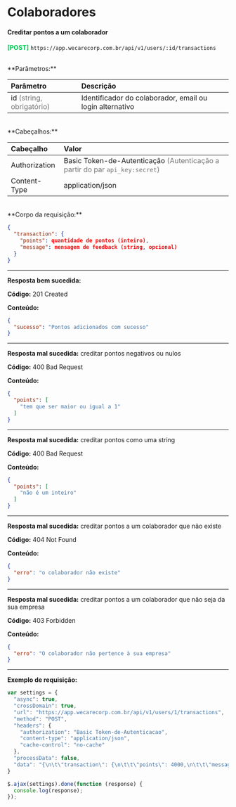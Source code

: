 # Colaboradores

#### Creditar pontos a um colaborador

<span style="color: #00C853">**[POST]**</span> ```https://app.wecarecorp.com.br/api/v1/users/:id/transactions```

<br>
**Parâmetros:**

|Parâmetro|Descrição|
|:--------|:--------|
|id <span style="color: rgba(0, 0, 0, 0.54)">(string, obrigatório)</span>|Identificador do colaborador, email ou login alternativo|

<br>
**Cabeçalhos:**

|Cabeçalho|Valor|
|:--------|:--------|
|Authorization|Basic Token-de-Autenticação <span style="color: rgba(0, 0, 0, 0.54)">(Autenticação a partir do par `api_key:secret`)</span>|
|Content-Type|application/json|

<br>
**Corpo da requisição:**

```json
{
  "transaction": {
    "points": quantidade de pontos (inteiro),
    "message": mensagem de feedback (string, opcional)
  }
}
```

---

**Resposta bem sucedida:**

**Código:** 201 Created

**Conteúdo:**

```json
{
  "sucesso": "Pontos adicionados com sucesso"
}
```

---

**Resposta mal sucedida:** creditar pontos negativos ou nulos

**Código:** 400 Bad Request

**Conteúdo:**

```json
{
  "points": [
    "tem que ser maior ou igual a 1"
  ]
}
```

---

**Resposta mal sucedida:** creditar pontos como uma string

**Código:** 400 Bad Request

**Conteúdo:**

```json
{
  "points": [
    "não é um inteiro"
  ]
}
```

---

**Resposta mal sucedida:** creditar pontos a um colaborador que não existe

**Código:** 404 Not Found

**Conteúdo:**

```json
{
  "erro": "o colaborador não existe"
}
```

---

**Resposta mal sucedida:** creditar pontos a um colaborador que não seja da sua empresa

**Código:** 403 Forbidden

**Conteúdo:**

```json
{
  "erro": "O colaborador não pertence à sua empresa"
}
```

---

**Exemplo de requisição:**

```javascript
var settings = {
  "async": true,
  "crossDomain": true,
  "url": "https://app.wecarecorp.com.br/api/v1/users/1/transactions",
  "method": "POST",
  "headers": {
    "authorization": "Basic Token-de-Autenticacao",
    "content-type": "application/json",
    "cache-control": "no-cache"
  },
  "processData": false,
  "data": "{\n\t\"transaction\": {\n\t\t\"points\": 4000,\n\t\t\"message\": \"Parabéns\"\n\t}\n}"
}

$.ajax(settings).done(function (response) {
  console.log(response);
});
```